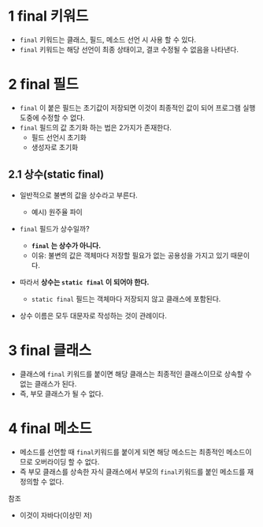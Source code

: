 # 1 final 키워드

* `final` 키워드는 클래스, 필드, 메소드 선언 시 사용 할 수 있다.
* `final` 키워드는 해당 선언이 최종 상태이고, 결코 수정될 수 없음을 나타낸다.



# 2 final 필드

* `final` 이 붙은 필드는 초기값이 저장되면 이것이 최종적인 값이 되어 프로그램 실행 도중에 수정할 수 없다.
* `final` 필드의 값 초기화 하는 법은 2가지가 존재한다.
  * 필드 선언시 초기화
  * 생성자로 초기화



## 2.1 상수(static final)

* 일반적으로 불변의 값을 상수라고 부른다.

  * 예시) 원주율 파이
* `final` 필드가 상수일까?
  * **`final` 는 상수가 아니다.**
  * 이유: 불변의 값은 객체마다 저장할 필요가 없는 공용성을 가지고 있기 때문이다.
* 따라서 **상수는 `static final` 이 되어야 한다.**

  * `static final` 필드는 객체마다 저장되지 않고 클래스에 포함된다.
* 상수 이름은 모두 대문자로 작성하는 것이 관례이다.



# 3 final 클래스

* 클래스에 `final` 키워드를 붙이면 해당 클래스는 최종적인 클래스이므로 상속할 수 없는 클래스가 된다. 
* 즉, 부모 클래스가 될 수 없다.



# 4 final 메소드

* 메소드를 선언할 때 `final`키워드를 붙이게 되면 해당 메소드는 최종적인 메소드이므로 오버라이딩 할 수 없다. 
* 즉 부모 클래스를 상속한 자식 클래스에서 부모의 `final`키워드를 붙인 메소드를 재정의할 수 없다.



참조

* 이것이 자바다(이상민 저)

